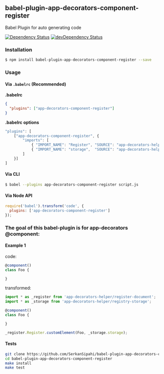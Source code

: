 ## babel-plugin-app-decorators-component-register
Babel Plugin for auto generating code

<p>
    <a href="https://david-dm.org/SerkanSipahi/babel-plugin-app-decorators-component-register"><img src="https://david-dm.org/SerkanSipahi/david.svg" alt="Dependency Status"></a>
    <a href="https://david-dm.org/SerkanSipahi/babel-plugin-app-decorators-component-register/?type=dev"><img src="https://david-dm.org/SerkanSipahi/david/dev-status.svg" alt="devDependency Status"></a>
</p>

### Installation

```sh
$ npm install babel-plugin-app-decorators-component-register --save
```

### Usage

#### Via `.babelrc` (Recommended)

**.babelrc**

```json
{
  "plugins": ["app-decorators-component-register"]
}
```

**.babelrc options**
```js
"plugins": [
    ["app-decorators-component-register", {
        "imports": [
            { "IMPORT_NAME": "Register", "SOURCE": "app-decorators-helper/register-customelement" },
            { "IMPORT_NAME": "storage",  "SOURCE": "app-decorators-helper/random-storage" }
        ]
    }]
]
```

#### Via CLI

```sh
$ babel --plugins app-decorators-component-register script.js
```

#### Via Node API

```js
require('babel').transform('code', {
  plugins: ['app-decorators-component-register']
});
```

### The goal of this babel-plugin is for app-decorators @component:

#### Example 1
code:
```js
@component()
class Foo {

}
```
transformed:
```js
import * as _register from 'app-decorators-helper/register-document';
import * as _storage from 'app-decorators-helper/registry-storage';

@component()
class Foo {

}

_register.Register.customElement(Foo, _storage.storage);
```


#### Tests
```bash
git clone https://github.com/SerkanSipahi/babel-plugin-app-decorators-component-register.git
cd babel-plugin-app-decorators-component-register
make install
make test
```
